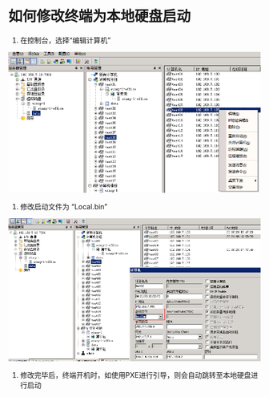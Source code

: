 # 如何修改终端为本地硬盘启动

1. 在控制台，选择“编辑计算机”

![](/assets/108-1.png)

1. 修改启动文件为 “Local.bin”

![](/assets/109-1.png)

1. 修改完毕后，终端开机时，如使用PXE进行引导，则会自动跳转至本地硬盘进行启动

